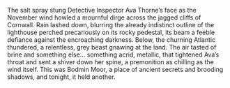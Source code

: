 The salt spray stung Detective Inspector Ava Thorne’s face as the November wind howled a mournful dirge across the jagged cliffs of Cornwall.  Rain lashed down, blurring the already indistinct outline of the lighthouse perched precariously on its rocky pedestal, its beam a feeble defiance against the encroaching darkness.  Below, the churning Atlantic thundered, a relentless, grey beast gnawing at the land.  The air tasted of brine and something else… something acrid, metallic, that tightened Ava’s throat and sent a shiver down her spine, a premonition as chilling as the wind itself.  This was Bodmin Moor, a place of ancient secrets and brooding shadows, and tonight, it held another.
